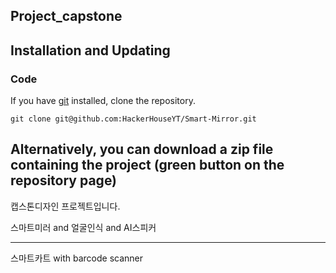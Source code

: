 ## Project_capstone

## Installation and Updating
### Code
If you have [git](https://git-scm.com/book/en/v2/Getting-Started-Installing-Git) installed, clone the repository.

```
git clone git@github.com:HackerHouseYT/Smart-Mirror.git
```

**Alternatively, you can download a zip file containing the project (green button on the repository page)**
---
캡스톤디자인 프로젝트입니다.

스마트미러 and 얼굴인식 and AI스피커

---

스마트카트 with barcode scanner
